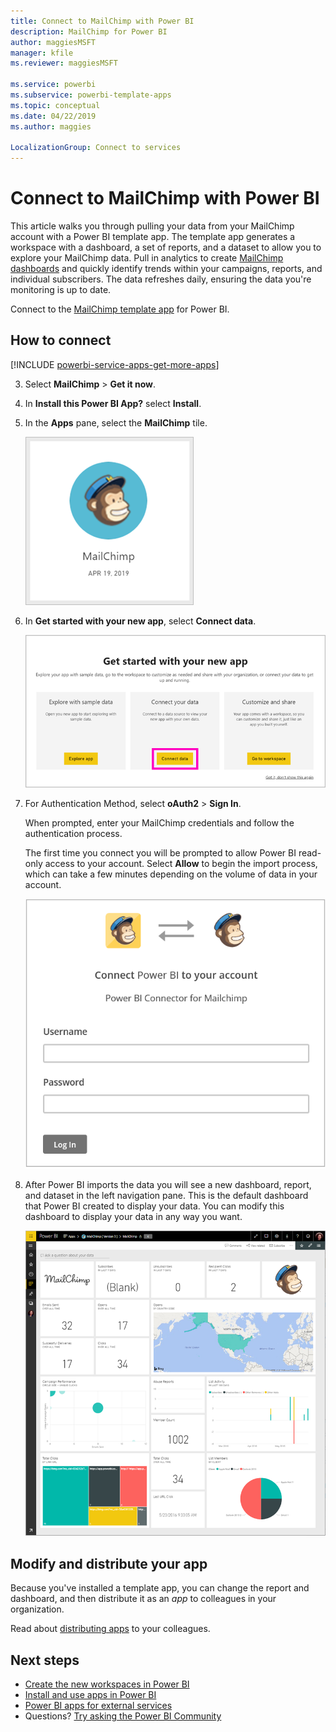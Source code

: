 ```yaml
---
title: Connect to MailChimp with Power BI
description: MailChimp for Power BI
author: maggiesMSFT
manager: kfile
ms.reviewer: maggiesMSFT

ms.service: powerbi
ms.subservice: powerbi-template-apps
ms.topic: conceptual
ms.date: 04/22/2019
ms.author: maggies

LocalizationGroup: Connect to services
---
```

# Connect to MailChimp with Power BI
This article walks you through pulling your data from your MailChimp account with a Power BI template app. The template app generates a workspace with a dashboard, a set of reports, and a dataset to allow you to explore your MailChimp data. Pull in analytics to create [MailChimp dashboards](https://powerbi.microsoft.com/integrations/mailchimp) and quickly identify trends within your campaigns, reports, and individual subscribers. The data refreshes daily, ensuring the data you're monitoring is up to date.

Connect to the [MailChimp template app](https://app.powerbi.com/getdata/services/mailchimp) for Power BI.

## How to connect

[!INCLUDE [powerbi-service-apps-get-more-apps](./includes/powerbi-service-apps-get-more-apps.md)]

3. Select **MailChimp** \> **Get it now**.
4. In **Install this Power BI App?** select **Install**.
4. In the **Apps** pane, select the **MailChimp** tile.

    ![Power BI MailChimp app tile](media/service-connect-to-mailchimp/power-bi-connect-mailchimp.png)

6. In **Get started with your new app**, select **Connect data**.

    ![Get started with your new app](media/service-tutorial-connect-to-github/power-bi-github-app-tutorial-connect-data.png)

1. For Authentication Method, select **oAuth2** \> **Sign In**.
   
    When prompted, enter your MailChimp credentials and follow the authentication process.
   
    The first time you connect you will be prompted to allow Power BI read-only access to your account. Select **Allow** to begin the import process, which can take a few minutes depending on the volume of data in your account.
   
    ![Power BI Connector for MailChimp](media/service-connect-to-mailchimp/allow.png)

5. After Power BI imports the data you will see a new dashboard, report, and dataset in the left navigation pane. This is the default dashboard that Power BI created to display your data. You can modify this dashboard to display your data in any way you want.
   
   ![Power BI MailChimp dashboard](media/service-connect-to-mailchimp/power-bi-mailchimp-dashboard.png)

## Modify and distribute your app

Because you've installed a template app, you can change the report and dashboard, and then distribute it as an *app* to colleagues in your organization. 

Read about [distributing apps](service-create-distribute-apps.md) to your colleagues.

## Next steps

* [Create the new workspaces in Power BI](service-create-the-new-workspaces.md)
* [Install and use apps in Power BI](consumer/end-user-apps.md)
* [Power BI apps for external services](service-connect-to-services.md)
* Questions? [Try asking the Power BI Community](http://community.powerbi.com/)

